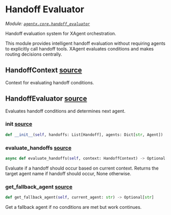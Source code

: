 # Handoff Evaluator

*Module: [`agentx.core.handoff_evaluator`](https://github.com/dustland/agentx/blob/main/src/agentx/core/handoff_evaluator.py)*

Handoff evaluation system for XAgent orchestration.

This module provides intelligent handoff evaluation without requiring agents
to explicitly call handoff tools. XAgent evaluates conditions and makes
routing decisions centrally.

## HandoffContext <a href="https://github.com/dustland/agentx/blob/main/src/agentx/core/handoff_evaluator.py#L19" class="source-link" title="View source code">source</a>

Context for evaluating handoff conditions.

## HandoffEvaluator <a href="https://github.com/dustland/agentx/blob/main/src/agentx/core/handoff_evaluator.py#L28" class="source-link" title="View source code">source</a>

Evaluates handoff conditions and determines next agent.

### __init__ <a href="https://github.com/dustland/agentx/blob/main/src/agentx/core/handoff_evaluator.py#L31" class="source-link" title="View source code">source</a>

```python
def __init__(self, handoffs: List[Handoff], agents: Dict[str, Agent])
```
### evaluate_handoffs <a href="https://github.com/dustland/agentx/blob/main/src/agentx/core/handoff_evaluator.py#L48" class="source-link" title="View source code">source</a>

```python
async def evaluate_handoffs(self, context: HandoffContext) -> Optional[str]
```

Evaluate if a handoff should occur based on current context.
Returns the target agent name if handoff should occur, None otherwise.

### get_fallback_agent <a href="https://github.com/dustland/agentx/blob/main/src/agentx/core/handoff_evaluator.py#L139" class="source-link" title="View source code">source</a>

```python
def get_fallback_agent(self, current_agent: str) -> Optional[str]
```

Get a fallback agent if no conditions are met but work continues.
